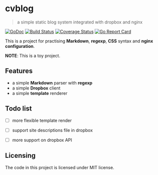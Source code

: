 # cvblog
> a simple static blog system integrated with dropbox and nginx

[![GoDoc](https://img.shields.io/badge/godoc-reference-blue.svg?style=flat)](https://godoc.org/github.com/cvley/cvblog) 
[![Build Status](https://travis-ci.org/cvley/cvblog.svg?branch=master)](https://travis-ci.org/cvley/cvblog)
[![Coverage Status](https://codecov.io/gh/cvley/cvblog/branch/master/graph/badge.svg)](https://codecov.io/gh/cvley/cvblog)
[![Go Report Card](https://goreportcard.com/badge/github.com/cvley/cvblog)](https://goreportcard.com/badge/github.com/cvley/cvblog)

This is a project for practising **Markdown**, **regexp**, **CSS** syntax and **nginx configuration**.

**NOTE**: This is a toy project.

## Features

* a simple **Markdown** parser with **regexp**
* a simple **Dropbox** client
* a simple **template** renderer

## Todo list

- [ ] more flexible template render
- [ ] support site descriptions file in dropbox
- [ ] more support on dropbox API


## Licensing

The code in this project is licensed under MIT license.
